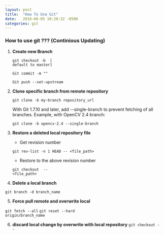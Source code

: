 ```yaml
---
layout: post
title:  "How To Use Git"
date:   2018-06-05 10:20:32 -0500
categories: git
---
```


### How to use git ??? (Continious Updating)
1. **Create new Branch**
	
    <code>git checkout -b <new branch name> [<existing branch name> default to master]</code>

	<code>Git commit -m ""</code>
	
    <code>Git push --set-upstream <up-stream branch> <new branch name></code>

2. **Clone specific branch from remote repository**
	
    <code>git clone -b my-branch repository_url</code>
	
    With Git 1.7.10 and later, add --single-branch to prevent fetching of all branches. Example, with OpenCV 2.4 branch:
	
    <code>git clone -b opencv-2.4 --single-branch <repository URL></code>

3. **Restore a deleted local repository file**

    - Get revision number
                     
    <code>git rev-list -n 1 HEAD -- <file_path></code>
    
    - Restore to the above revision number

    <code>git checkout <revision number> -- <file_path></code>

4. **Delete a local branch**

<code>git branch -d branch_name</code>

5. **Force pull remote and overwrite local**

<code>git fetch --all</code>
<code>git reset --hard origin/branch_name</code>

6. **discard local change by overwrite with local repository**
<code>git checkout -- <file></code>